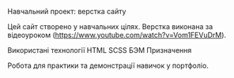 Навчальний проект: верстка сайту

Цей сайт створено у навчальних цілях.
Верстка виконана за відеоуроком (https://www.youtube.com/watch?v=Vom1FEVuDrM).

Використані технології
HTML
SCSS 
БЭМ
Призначення

Робота для практики та демонстрації навичок у портфоліо.
